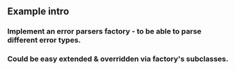 ## Example intro

### Implement an error parsers factory - to be able to parse different error types.

### Could be easy extended & overridden via factory's subclasses. 
